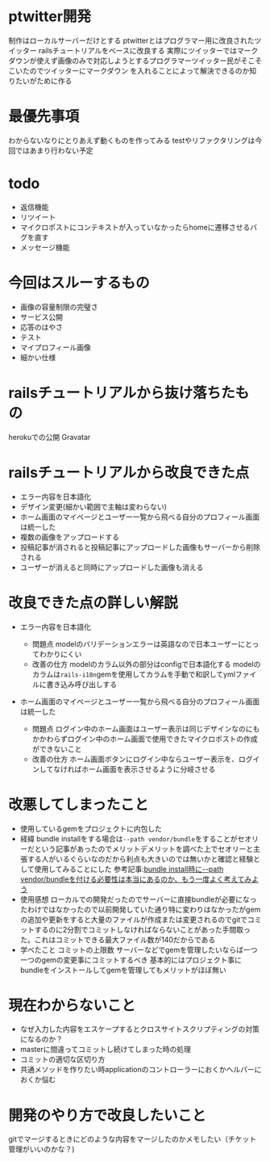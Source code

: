 # ptwitter開発
制作はローカルサーバーだけとする
ptwitterとはプログラマー用に改良されたツイッター
railsチュートリアルをベースに改良する
実際にツイッターではマークダウンが使えず画像のみで対応しようとするプログラマーツイッター民がそこそこいたのでツイッターにマークダウン を入れることによって解決できるのか知りたいがために作る

# 最優先事項
わからないなりにとりあえず動くものを作ってみる
testやリファクタリングは今回ではあまり行わない予定

# todo
* 返信機能
* リツイート
* マイクロポストにコンテキストが入っていなかったらhomeに遷移させるバグを直す
* メッセージ機能

# 今回はスルーするもの
* 画像の容量制限の完璧さ
* サービス公開
* 応答のはやさ
* テスト
* マイプロフィール画像
* 細かい仕様

#  railsチュートリアルから抜け落ちたもの
herokuでの公開
Gravatar


# railsチュートリアルから改良できた点
* エラー内容を日本語化
* デザイン変更(細かい範囲で主軸は変わらない)
* ホーム画面のマイページとユーザー一覧から飛べる自分のプロフィール画面は統一した
* 複数の画像をアップロードする
* 投稿記事が消されると投稿記事にアップロードした画像もサーバーから削除される
* ユーザーが消えると同時にアップロードした画像も消える



# 改良できた点の詳しい解説
* エラー内容を日本語化
  * 問題点
    modelのバリデーションエラーは英語なので日本ユーザーにとってわかりにくい
  * 改善の仕方
    modelのカラム以外の部分はconfigで日本語化する
    modelのカラムは`rails-i18n`gemを使用してカラムを手動で和訳してymlファイルに書き込み呼び出しする


* ホーム画面のマイページとユーザー一覧から飛べる自分のプロフィール画面は統一した
  * 問題点
    ログイン中のホーム画面はユーザー表示は同じデザインなのにもかかわらずログイン中のホーム画面で使用できたマイクロポストの作成ができないこと
  * 改善の仕方
    ホーム画面ボタンにログイン中ならユーザー表示を、ログインしてなければホーム画面を表示させるように分岐させる


# 改悪してしまったこと
*  使用しているgemをプロジェクトに内包した
  * 経緯
    bundle installをする場合は`--path vendor/bundle`をすることがセオリーだという記事があったのでメリットデメリットを調べた上でセオリーと主張する人がいるぐらいなのだから利点も大きいのでは無いかと確認と経験として使用してみることにした
    参考記事:[bundle install時に--path vendor/bundleを付ける必要性は本当にあるのか、もう一度よく考えてみよう](https://qiita.com/jnchito/items/99b1dbea1767a5095d85#201967%E8%BF%BD%E8%A8%98-%E9%80%86%E3%81%ABpath%E3%82%92%E4%BB%98%E3%81%91%E3%81%AA%E3%81%84%E3%83%A1%E3%83%AA%E3%83%83%E3%83%88%E3%81%A3%E3%81%A6%E4%BD%95%E3%81%8B%E3%81%82%E3%82%8B%E3%81%AE)
  * 使用感想
    ローカルでの開発だったのでサーバーに直接bundleが必要になったわけではなかったので以前開発していた通り特に変わりはなかったがgemの追加や更新をすると大量のファイルが作成または変更されるのでgitでコミットするのに2分割でコミットしなければならないことがあった手間取った。これはコミットできる最大ファイル数が140だからである
  * 学べたこと
    コミットの上限数
    サーバーなどでgemを管理したいならば一つ一つのgemの変更事にコミットするべき
    基本的にはプロジェクト事にbundleをインストールしてgemを管理してもメリットがほぼ無い

# 現在わからないこと
* なぜ入力した内容をエスケープするとクロスサイトスクリプティングの対策になるのか？
* masterに間違ってコミットし続けてしまった時の処理
* コミットの適切な区切り方
* 共通メソッドを作りたい時applicationのコントローラーにおくかヘルパーにおくか悩む

# 開発のやり方で改良したいこと
gitでマージするときにどのような内容をマージしたのかメモしたい（チケット管理がいいのかな？)
